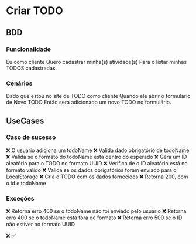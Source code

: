 # Criar TODO

## BDD

### Funcionalidade 

Eu como cliente
Quero cadastrar minha(s) atividade(s)
Para o listar minhas TODOS cadastradas.

### Cenários

Dado que estou no site de TODO como cliente
Quando ele abrir o formulário de Novo TODO
Então sera adicionado um novo TODO no formulário.

## UseCases

### Caso de sucesso

❌ O usuário adiciona um todoName
❌ Valida dado obrigatório de todoName
❌ Valida se o formato do todoName esta dentro do esperado
❌ Gera um ID aleatório para o TODO no formato UUID
❌ Verifica de o ID aleatório está no formato valido
❌ Valida se os dados obrigatórios foram enviado para o LocalStorage
❌ Cria o TODO com os dados fornecidos
❌ Retorna 200, com o id e todoName

### Exceções

❌ Retorna erro 400 se o todoName não foi enviado pelo usuário
❌ Retorna erro 400 se o todoName esta fora de formato
❌ Retorna erro 500 se o ID não estiver no formato UUID

❌ ✅